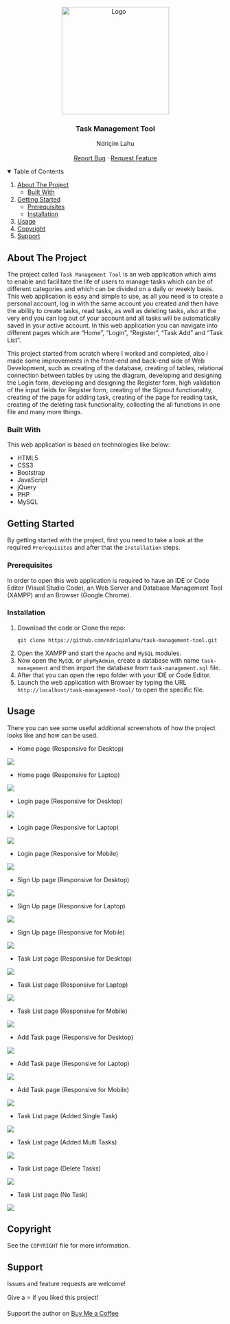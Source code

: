 <!-- PROJECT LOGO -->
<p align="center">
  <img src="https://github.com/ndriqimlahu/ndriqim-lahu-portfolio/blob/main/assets/portfolio/TaskManagementTool.png" alt="Logo" width="250" height="250">
  <h3 align="center">Task Management Tool</h3>
  <p align="center">
    Ndriçim Lahu
    <br>
    <br>
    <a href="https://github.com/ndriqimlahu/task-management-tool/issues">Report Bug</a>
    ·
    <a href="https://github.com/ndriqimlahu/task-management-tool/issues">Request Feature</a>
  </p>
</p>


<!-- TABLE OF CONTENTS -->
<details open="open">
  <summary>Table of Contents</summary>
  <ol>
    <li>
      <a href="#about-the-project">About The Project</a>
      <ul>
        <li><a href="#built-with">Built With</a></li>
      </ul>
    </li>
    <li>
      <a href="#getting-started">Getting Started</a>
      <ul>
        <li><a href="#prerequisites">Prerequisites</a></li>
        <li><a href="#installation">Installation</a></li>
      </ul>
    </li>
    <li><a href="#usage">Usage</a></li>
    <li><a href="#copyright">Copyright</a></li>
    <li><a href="#support">Support</a></li>
  </ol>
</details>


<!-- ABOUT THE PROJECT -->
## About The Project

The project called `Task Management Tool` is an web application which aims to enable and facilitate the life of users to manage tasks which can be of different categories and which can be divided on a daily or weekly basis. This web application is easy and simple to use, as all you need is to create a personal account, log in with the same account you created and then have the ability to create tasks, read tasks, as well as deleting tasks, also at the very end you can log out of your account and all tasks will be automatically saved in your active account. In this web application you can navigate into different pages which are “Home”, “Login”, “Register”, “Task Add” and “Task List”.

This project started from scratch where I worked and completed, also I made some improvements in the front-end and back-end side of Web Development, such as creating of the database, creating of tables, relational connection between tables by using the diagram, developing and designing the Login form, developing and designing the Register form, high validation of the input fields for Register form, creating of the Signout functionality, creating of the page for adding task, creating of the page for reading task, creating of the deleting task functionality, collecting the all functions in one file and many more things.


### Built With

This web application is based on technologies like below:

* HTML5
* CSS3
* Bootstrap
* JavaScript
* jQuery
* PHP
* MySQL


<!-- GETTING STARTED -->
## Getting Started

By getting started with the project, first you need to take a look at the required `Prerequisites` and after that the `Installation` steps.


### Prerequisites

In order to open this web application is required to have an IDE or Code Editor (Visual Studio Code), an Web Server and Database Management Tool (XAMPP) and an Browser (Google Chrome).


### Installation

1. Download the code or Clone the repo:
   ```terminal
   git clone https://github.com/ndriqimlahu/task-management-tool.git
   ```
2. Open the XAMPP and start the `Apache` and `MySQL` modules.
3. Now open the `MySQL` or `phpMyAdmin`, create a database with name `task-management` and then import the database from `task-management.sql` file.
4. After that you can open the repo folder with your IDE or Code Editor.
5. Launch the web application with Browser by typing the URL `http://localhost/task-management-tool/` to open the specific file.


<!-- USAGE -->
## Usage

There you can see some useful additional screenshots of how the project looks like and how can be used.

* Home page (Responsive for Desktop)
<img src="https://raw.githubusercontent.com/ndriqimlahu/task-management-tool/master/preview/01.1-Home%20page%20(Responsive%20for%20Desktop).png">

* Home page (Responsive for Laptop)
<img src="https://raw.githubusercontent.com/ndriqimlahu/task-management-tool/master/preview/01.2-Home%20page%20(Responsive%20for%20Laptop).png">

* Login page (Responsive for Desktop)
<img src="https://raw.githubusercontent.com/ndriqimlahu/task-management-tool/master/preview/02.1-Login%20page%20(Responsive%20for%20Desktop).png">

* Login page (Responsive for Laptop)
<img src="https://raw.githubusercontent.com/ndriqimlahu/task-management-tool/master/preview/02.2-Login%20page%20(Responsive%20for%20Laptop).png">

* Login page (Responsive for Mobile)
<img src="https://raw.githubusercontent.com/ndriqimlahu/task-management-tool/master/preview/02.3-Login%20page%20(Responsive%20for%20Mobile).png">

* Sign Up page (Responsive for Desktop)
<img src="https://raw.githubusercontent.com/ndriqimlahu/task-management-tool/master/preview/03.1-Sign%20Up%20page%20(Responsive%20for%20Desktop).png">

* Sign Up page (Responsive for Laptop)
<img src="https://raw.githubusercontent.com/ndriqimlahu/task-management-tool/master/preview/03.2-Sign%20Up%20page%20(Responsive%20for%20Laptop).png">

* Sign Up page (Responsive for Mobile)
<img src="https://raw.githubusercontent.com/ndriqimlahu/task-management-tool/master/preview/03.3-Sign%20Up%20page%20(Responsive%20for%20Mobile).png">

* Task List page (Responsive for Desktop)
<img src="https://raw.githubusercontent.com/ndriqimlahu/task-management-tool/master/preview/04.1-Task%20List%20page%20(Responsive%20for%20Desktop).png">

* Task List page (Responsive for Laptop)
<img src="https://raw.githubusercontent.com/ndriqimlahu/task-management-tool/master/preview/04.2-Task%20List%20page%20(Responsive%20for%20Laptop).png">

* Task List page (Responsive for Mobile)
<img src="https://raw.githubusercontent.com/ndriqimlahu/task-management-tool/master/preview/04.3-Task%20List%20page%20(Responsive%20for%20Mobile).png">

* Add Task page (Responsive for Desktop)
<img src="https://raw.githubusercontent.com/ndriqimlahu/task-management-tool/master/preview/05.1-Add%20Task%20page%20(Responsive%20for%20Desktop).png">

* Add Task page (Responsive for Laptop)
<img src="https://raw.githubusercontent.com/ndriqimlahu/task-management-tool/master/preview/05.2-Add%20Task%20page%20(Responsive%20for%20Laptop).png">

* Add Task page (Responsive for Mobile)
<img src="https://raw.githubusercontent.com/ndriqimlahu/task-management-tool/master/preview/05.3-Add%20Task%20page%20(Responsive%20for%20Mobile).png">

* Task List page (Added Single Task)
<img src="https://raw.githubusercontent.com/ndriqimlahu/task-management-tool/master/preview/06.1-Task%20List%20page%20(Added%20Single%20Task).png">

* Task List page (Added Multi Tasks)
<img src="https://raw.githubusercontent.com/ndriqimlahu/task-management-tool/master/preview/06.2-Task%20List%20page%20(Added%20Multi%20Tasks).png">

* Task List page (Delete Tasks)
<img src="https://raw.githubusercontent.com/ndriqimlahu/task-management-tool/master/preview/06.3-Task%20List%20page%20(Delete%20Tasks).png">

* Task List page (No Task)
<img src="https://raw.githubusercontent.com/ndriqimlahu/task-management-tool/master/preview/06.4-Task%20List%20page%20(No%20Task).png">


<!-- COPYRIGHT -->
## Copyright

See the `COPYRIGHT` file for more information.


<!-- SUPPORT -->
## Support

Issues and feature requests are welcome!

Give a ⭐️ if you liked this project!

Support the author on <a href="https://www.buymeacoffee.com/ndriqimlahu">Buy Me a Coffee</a>
